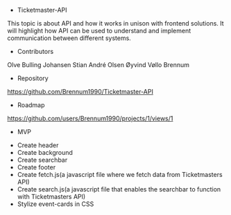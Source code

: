 * Ticketmaster-API 

This topic is about API and how it works in unison with frontend solutions. It will highlight how API can be used to understand and implement communication between different systems.  

* Contributors

Olve Bulling Johansen
Stian André Olsen
Øyvind Vøllo Brennum 

* Repository 

https://github.com/Brennum1990/Ticketmaster-API


* Roadmap 

https://github.com/users/Brennum1990/projects/1/views/1

* MVP

- Create header
- Create background
- Create searchbar 
- Create footer
- Create fetch.js(a javascript file where we fetch data from Ticketmasters API)
- Create search.js(a javascript file that enables the searchbar to function with Ticketmasters API)
- Stylize event-cards in CSS

